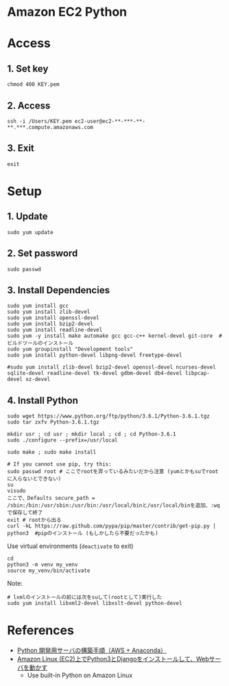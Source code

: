 # Amazon EC2 Python

# Access
## 1. Set key
`chmod 400 KEY.pem`

## 2. Access
`ssh -i /Users/KEY.pem ec2-user@ec2-**-***-**-**.***.compute.amazonaws.com`

## 3. Exit
`exit`

# Setup
## 1. Update
`sudo yum update`

## 2. Set password
`sudo passwd`

## 3. Install Dependencies
```terminal
sudo yum install gcc
sudo yum install zlib-devel
sudo yum install openssl-devel
sudo yum install bzip2-devel
sudo yum install readline-devel
sudo yum -y install make automake gcc gcc-c++ kernel-devel git-core  # ビルドツールのインストール
sudo yum groupinstall "Development tools"
sudo yum install python-devel libpng-devel freetype-devel

#sudo yum install zlib-devel bzip2-devel openssl-devel ncurses-devel sqlite-devel readline-devel tk-devel gdbm-devel db4-devel libpcap-devel xz-devel
```

## 4. Install Python
```termial
sudo wget https://www.python.org/ftp/python/3.6.1/Python-3.6.1.tgz
sudo tar zxfv Python-3.6.1.tgz

mkdir usr ; cd usr ; mkdir local ; cd ; cd Python-3.6.1
sudo ./configure --prefix=/usr/local

sudo make ; sudo make install

# If you cannot use pip, try this:
sudo passwd root # ここでrootを弄っているみたいだから注意 (yumとかもsuでrootに入らないとできない)
su
visudo
ここで、Defaults secure_path = /sbin:/bin:/usr/sbin:/usr/bin:/usr/local/binと/usr/local/binを追加、:wqで保存して終了
exit # rootから出る
curl -kL https://raw.github.com/pypa/pip/master/contrib/get-pip.py | python3  #pipのインストール (もしかしたら不要だったかも)
```

Use virtual environments (`deactivate` to exit)
```terminal
cd
python3 -m venv my_venv
source my_venv/bin/activate
```

Note:
```terminal
# lxmlのインストールの前には次をsuして(rootとして)実行した
sudo yum install libxml2-devel libxslt-devel python-devel
```


# References
* [Python 開発用サーバの構築手順（AWS + Anaconda）](http://qiita.com/Salinger/items/c7b87d7000e48be6ebe2)
* [Amazon Linux (EC2)上でPython3とDjangoをインストールして、Webサーバを動かす](http://qiita.com/KeijiYONEDA/items/f9cf37cfc359aa893797)
  * Use built-in Python on Amazon Linux
